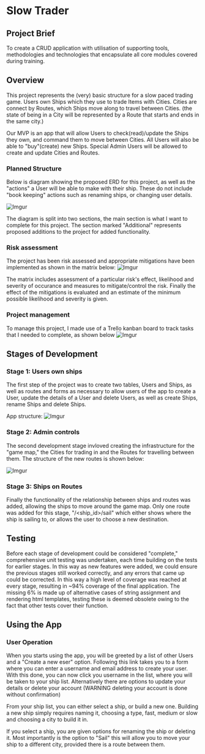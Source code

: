 # Slow Trader

## Project Brief

To create a CRUD application with utilisation of supporting tools,
methodologies and technologies that encapsulate all core modules
covered during training.

## Overview

This project represents the (very) basic structure for a slow paced trading game.
Users own Ships which they use to trade Items with Cities.
Cities are connect by Routes, which Ships move along to travel between Cities. (the state of being in a City will be
represented by a Route that starts and ends in the same city.)

Our MVP is an app that will allow Users to check(read)/update the Ships they own, and command them to move between Cities.
All Users will also be able to "buy"(create) new Ships.
Special Admin Users will be allowed to create and update Cities and Routes.

### Planned Structure

Below is diagram showing the proposed ERD for this project, as well as the "actions" a User will be able to make with their ship. These do not include "book keeping" actions such as renaming ships, or changing user details.

![Imgur](https://i.imgur.com/ar0lEnb.png)

The diagram is split into two sections, the main section is what I want to complete for this project. The section marked "Additional" represents proposed additions to the project for added functionality.

### Risk assessment

The project has been risk assessed and appropriate mitigations have been implemented as shown in the matrix below:
![Imgur](https://i.imgur.com/bxw6t78.png)

The matrix includes assessment of a particular risk's effect, likelihood and severity of occurance and measures to mitigate/control the risk. Finally the effect of the mitigations is evaluated and an estimate of the minimum possible likelihood and severity is given.

### Project management

To manage this project, I made use of a Trello kanban board to track tasks that I needed to complete, as shown below
![Imgur](https://i.imgur.com/K6QoAaM.png)

## Stages of Development
### Stage 1: Users own ships

The first step of the project was to create two tables, Users and Ships, as well as routes and forms as necessary to allow users of the app to create a User, update the details of a User and delete Users, as well as create Ships, rename Ships and delete Ships.

App structure:
![Imgur](https://i.imgur.com/rnmLH9e.png)

### Stage 2: Admin controls

The second development stage invloved creating the infrastructure for the "game map," the Cities for trading in and the Routes for travelling between them. The structure of the new routes is shown below:

![Imgur](https://i.imgur.com/VWEUDFa.png)

### Stage 3: Ships on Routes

Finally the functionality of the relationship between ships and routes was added, allowing the ships to move around the game map. Only one route was added for this stage, "/<ship_id>/sail" which either shows where the ship is sailing to, or allows the user to choose a new destination.

## Testing

Before each stage of development could be considered "complete," comprehensive unit testing was undertaken, each time building on the tests for earlier stages. In this way as new features were added, we could ensure the previous stages still worked correctly, and any errors that came up could be corrected. In this way a high level of coverage was reached at every stage, resulting in ~94% coverage of the final application. The missing 6% is made up of alternative cases of string assignment and rendering html templates, testing these is deemed obsolete owing to the fact that other tests cover their function.

## Using the App

### User Operation

When you starts using the app, you will be greeted by a list of other Users and a "Create a new eser" option. Following this link takes you to a form where you can enter a username and email address to create your user. With this done, you can now click you username in the list, where you will be taken to your ship list. Alternatively there are options to update your details or delete your account (WARNING deleting your account is done without confirmation)

From your ship list, you can either select a ship, or build a new one. Building a new ship simply requires naming it, choosing a type, fast, medium or slow and choosing a city to build it in.

If you select a ship, you are given options for renaming the ship or deleting it. Most importantly is the option to "Sail" this will allow you to move your ship to a different city, provided there is a route between them.


